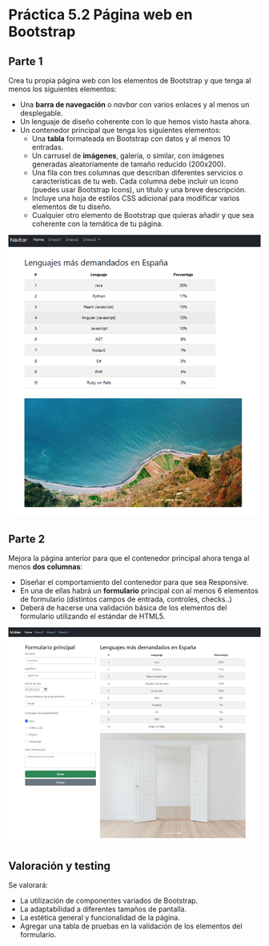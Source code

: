 # Práctica 5.2 Página web en Bootstrap

## Parte 1

Crea tu propia página web con los elementos de Bootstrap y que tenga al menos los siguientes elementos:
-   Una **barra de navegación** o *navbar* con varios enlaces y al menos un desplegable.
-   Un lenguaje de diseño coherente con lo que hemos visto hasta ahora.
-   Un contenedor principal que tenga los siguientes elementos:
    - Una **tabla** formateada en Bootstrap con datos y al menos 10 entradas.
    - Un carrusel de **imágenes**, galería, o similar, con imágenes generadas aleatoriamente de tamaño reducido (200x200).
    - Una fila con tres columnas que describan diferentes servicios o características de tu web. Cada columna debe incluir un icono (puedes usar Bootstrap Icons), un título y una breve descripción.
    - Incluye una hoja de estilos CSS adicional para modificar varios elementos de tu diseño.
    - Cualquier otro elemento de Bootstrap que quieras añadir y que sea coherente con la temática de tu página.

![](media/EjercicioBootstrap1.png)

## Parte 2

Mejora la página anterior para que el contenedor principal ahora tenga al menos **dos columnas**:
- Diseñar el comportamiento del contenedor para que sea Responsive.
- En una de ellas habrá un **formulario** principal con al menos 6 elementos de formulario (distintos campos de entrada, controles, checks..)
- Deberá de hacerse una validación básica de los elementos del formulario utilizando el estándar de HTML5.

![](media/EjercicioBootstrap2.png)


## Valoración y testing

Se valorará:
- La utilización de componentes variados de Bootstrap.
- La adaptabilidad a diferentes tamaños de pantalla.
- La estética general y funcionalidad de la página.
- Agregar una tabla de pruebas en la validación de los elementos del formulario.

